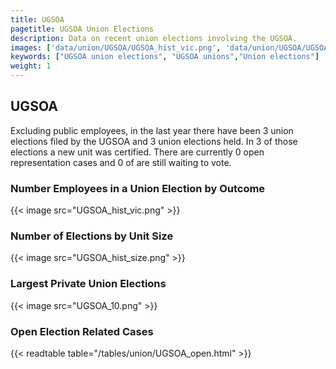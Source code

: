```yaml
---
title: UGSOA
pagetitle: UGSOA Union Elections
description: Data on recent union elections involving the UGSOA.
images: ['data/union/UGSOA/UGSOA_hist_vic.png', 'data/union/UGSOA/UGSOA_hist_size.png', 'data/union/UGSOA/UGSOA_10.png']
keywords: ["UGSOA union elections", "UGSOA unions","Union elections"]
weight: 1
---
```

##  UGSOA

Excluding public employees, in the last year there have been 3 union elections filed by the UGSOA and 3 union elections held. In 3 of those elections a new unit was certified. There are currently 0 open representation cases and 0 of are still waiting to vote.

### Number Employees in a Union Election by Outcome
{{< image src="UGSOA_hist_vic.png" >}}

### Number of Elections by Unit Size
{{< image src="UGSOA_hist_size.png" >}}

### Largest Private Union Elections
{{< image src="UGSOA_10.png" >}}

### Open Election Related Cases
{{< readtable table="/tables/union/UGSOA_open.html" >}}

